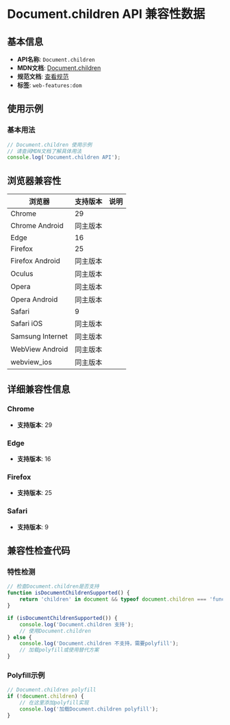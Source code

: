 # Document.children API 兼容性数据

## 基本信息

- **API名称**: `Document.children`
- **MDN文档**: [Document.children](https://developer.mozilla.org/docs/Web/API/Document/children)
- **规范文档**: [查看规范](https://dom.spec.whatwg.org/#ref-for-dom-parentnode-children①)
- **标签**: `web-features:dom`

## 使用示例

### 基本用法

```javascript
// Document.children 使用示例
// 请查阅MDN文档了解具体用法
console.log('Document.children API');
```

## 浏览器兼容性

| 浏览器 | 支持版本 | 说明 |
|--------|----------|------|
| Chrome | 29 |  |
| Chrome Android | 同主版本 |  |
| Edge | 16 |  |
| Firefox | 25 |  |
| Firefox Android | 同主版本 |  |
| Oculus | 同主版本 |  |
| Opera | 同主版本 |  |
| Opera Android | 同主版本 |  |
| Safari | 9 |  |
| Safari iOS | 同主版本 |  |
| Samsung Internet | 同主版本 |  |
| WebView Android | 同主版本 |  |
| webview_ios | 同主版本 |  |

## 详细兼容性信息

### Chrome

- **支持版本**: 29

### Edge

- **支持版本**: 16

### Firefox

- **支持版本**: 25

### Safari

- **支持版本**: 9

## 兼容性检查代码

### 特性检测

```javascript
// 检查Document.children是否支持
function isDocumentChildrenSupported() {
    return 'children' in document && typeof document.children === 'function';
}

if (isDocumentChildrenSupported()) {
    console.log('Document.children 支持');
    // 使用Document.children
} else {
    console.log('Document.children 不支持，需要polyfill');
    // 加载polyfill或使用替代方案
}
```

### Polyfill示例

```javascript
// Document.children polyfill
if (!document.children) {
    // 在这里添加polyfill实现
    console.log('加载Document.children polyfill');
}
```


